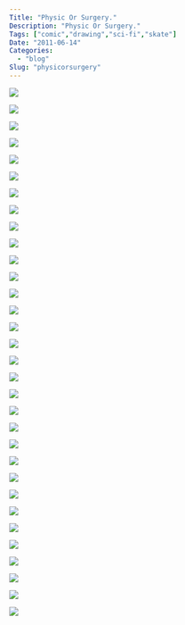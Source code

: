 ```yaml
---
Title: "Physic Or Surgery."
Description: "Physic Or Surgery."
Tags: ["comic","drawing","sci-fi","skate"]
Date: "2011-06-14"
Categories:
  - "blog"
Slug: "physicorsurgery"
---
```

<p><img src="http://highpointlowlife.com/physic/frontcover.jpg"></p><p><img src="http://highpointlowlife.com/physic/page1.jpg"></p><p><img src="http://highpointlowlife.com/physic/page2.jpg"></p><p><img src="http://highpointlowlife.com/physic/page3.jpg"></p><p><img src="http://highpointlowlife.com/physic/page4.jpg"></p><p><img src="http://highpointlowlife.com/physic/page5.jpg"></p><p><img src="http://highpointlowlife.com/physic/page6.jpg"></p><p><img src="http://highpointlowlife.com/physic/page7.jpg"></p><p><img src="http://highpointlowlife.com/physic/page8.jpg"></p><p><img src="http://highpointlowlife.com/physic/page9.jpg"></p><p><img src="http://highpointlowlife.com/physic/page10.jpg"></p><p><img src="http://highpointlowlife.com/physic/page11.jpg"></p><p><img src="http://highpointlowlife.com/physic/page12.jpg"></p><p><img src="http://highpointlowlife.com/physic/page13.jpg"></p><p><img src="http://highpointlowlife.com/physic/page14.jpg"></p><p><img src="http://highpointlowlife.com/physic/page15.jpg"></p><p><img src="http://highpointlowlife.com/physic/page16.jpg"></p><p><img src="http://farm4.static.flickr.com/3424/5832979671_f9ebeb4c40_o.jpg"></p><p><img src="http://farm6.static.flickr.com/5144/5832979817_586d56c9c3_o.jpg"></p><p><img src="http://farm3.static.flickr.com/2527/5832980309_5ce8dfe189_o.jpg"></p><p><img src="http://farm4.static.flickr.com/3047/5832979985_c26fe743d8_o.jpg"></p><p><img src="http://farm4.static.flickr.com/3052/5832980669_02c0a348bc_o.jpg"></p><p><img src="http://farm3.static.flickr.com/2686/5833534632_0797eeefec_o.jpg"></p><p><img src="http://farm6.static.flickr.com/5181/5833534866_723770ced7_o.jpg"></p><p><img src="http://farm6.static.flickr.com/5228/5832981387_3398914d9e_o.jpg"></p><p><img src="http://farm4.static.flickr.com/3618/5833535466_bc7b666e92_o.jpg"></p><p><img src="http://farm4.static.flickr.com/3315/5832982223_1b8b091534_o.jpg"></p><p><img src="http://farm6.static.flickr.com/5239/5832981967_ebcf59e3a0_o.jpg"></p><p><img src="http://farm3.static.flickr.com/2489/5832982445_8bd3ab1d96_o.jpg"></p><p><img src="http://farm4.static.flickr.com/3006/5833536534_3769b5795a_o.jpg"></p><p><img src="http://farm4.static.flickr.com/3606/5832982869_6c7bfe6e90_o.jpg"></p><p><img src="http://highpointlowlife.com/physic/backcover.jpg"></p>
